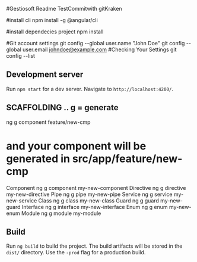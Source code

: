 #Gestiosoft Readme TestCommitwith gitKraken

#install cli
npm install -g @angular/cli


#install dependecies project
npm install

#Git account settings
git config --global user.name "John Doe"
git config --global user.email johndoe@example.com
#Checking Your Settings
git config --list


## Development server
Run `npm start` for a dev server. Navigate to `http://localhost:4200/`. 

## SCAFFOLDING ..  g = generate
ng g component feature/new-cmp
# and your component will be generated in src/app/feature/new-cmp 
Component	ng g component my-new-component
Directive	ng g directive my-new-directive
Pipe	    ng g pipe my-new-pipe
Service	    ng g service my-new-service
Class	    ng g class my-new-class
Guard	    ng g guard my-new-guard
Interface	ng g interface my-new-interface
Enum	    ng g enum my-new-enum
Module	    ng g module my-module   



## Build
Run `ng build` to build the project. 
The build artifacts will be stored in the `dist/` directory. 
Use the `-prod` flag for a production build.
